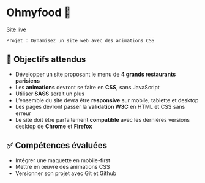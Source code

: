 # Ohmyfood 🍴
[Site live](https://thiebaultnicolas.github.io/Ohmyfood/)

```Projet : Dynamisez un site web avec des animations CSS```

## :dart: Objectifs attendus
- Développer un site proposant le menu de **4 grands restaurants parisiens**
- Les **animations** devront se faire en **CSS**, sans JavaScript
- Utiliser **SASS** serait un plus
- L’ensemble du site devra être **responsive** sur mobile, tablette et desktop
- Les pages devront passer la **validation W3C** en HTML et CSS sans erreur
- Le site doit être parfaitement **compatible** avec les dernières versions desktop de **Chrome** et **Firefox**

## :white_check_mark: Compétences évaluées
- Intégrer une maquette en mobile-first
- Mettre en œuvre des animations CSS
- Versionner son projet avec Git et Github
